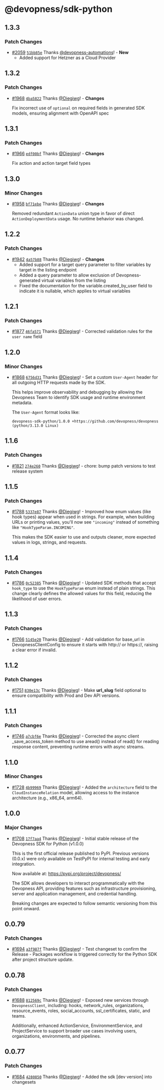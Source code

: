 # @devopness/sdk-python

## 1.3.3

### Patch Changes

- [#2059](https://github.com/devopness/devopness/pull/2059) [`51bb85e`](https://github.com/devopness/devopness/commit/51bb85e4cf370a3c0000709d9628e6854d4877d3) Thanks [@devopness-automations](https://github.com/devopness-automations)! - **New**
  - Added support for Hetzner as a Cloud Provider

## 1.3.2

### Patch Changes

- [#1968](https://github.com/devopness/devopness/pull/1968) [`4ba5822`](https://github.com/devopness/devopness/commit/4ba582241185786eae2525fe3571240a72911deb) Thanks [@Diegiwg](https://github.com/Diegiwg)! - **Changes**

  Fix incorrect use of `optional` on required fields in generated SDK models, ensuring alignment with OpenAPI spec

## 1.3.1

### Patch Changes

- [#1966](https://github.com/devopness/devopness/pull/1966) [`edf00bf`](https://github.com/devopness/devopness/commit/edf00bfc4ad3f3a3c8f5ecefc733262dc57cc90c) Thanks [@Diegiwg](https://github.com/Diegiwg)! - **Changes**

  Fix action and action target field types

## 1.3.0

### Minor Changes

- [#1958](https://github.com/devopness/devopness/pull/1958) [`bf71ebe`](https://github.com/devopness/devopness/commit/bf71ebe6185b6319a0b8467cec05dda4945b350f) Thanks [@Diegiwg](https://github.com/Diegiwg)! - **Changes**

  Removed redundant `ActionData` union type in favor of direct `ActionDeploymentData` usage. No runtime behavior was changed.

## 1.2.2

### Patch Changes

- [#1942](https://github.com/devopness/devopness/pull/1942) [`4a57b88`](https://github.com/devopness/devopness/commit/4a57b88cd497c02f8f202bc130a834257d04f789) Thanks [@Diegiwg](https://github.com/Diegiwg)! - **Changes**
  - Added support for a target query parameter to filter variables by target in the listing endpoint
  - Added a query parameter to allow exclusion of Devopness-generated virtual variables from the listing
  - Fixed the documentation for the variable.created_by_user field to indicate it is nullable, which applies to virtual variables

## 1.2.1

### Patch Changes

- [#1877](https://github.com/devopness/devopness/pull/1877) [`46fa571`](https://github.com/devopness/devopness/commit/46fa571a0434bb8a3fd648195149f918ad2bd7e4) Thanks [@Diegiwg](https://github.com/Diegiwg)! - Corrected validation rules for the `user name` field

## 1.2.0

### Minor Changes

- [#1868](https://github.com/devopness/devopness/pull/1868) [`6756d31`](https://github.com/devopness/devopness/commit/6756d3157aeabc72fdefca773a63c4d186906ea8) Thanks [@Diegiwg](https://github.com/Diegiwg)! - Set a custom `User-Agent` header for all outgoing HTTP requests made by the SDK.

  This helps improve observability and debugging by allowing the Devopness Team to identify SDK usage and runtime environment metadata.

  The `User-Agent` format looks like:

  ```
  devopness-sdk-python/1.0.0 +https://github.com/devopness/devopness (python/3.13.0 Linux)
  ```

## 1.1.6

### Patch Changes

- [#1821](https://github.com/devopness/devopness/pull/1821) [`274e260`](https://github.com/devopness/devopness/commit/274e26006d53eba37b37753af0fa9e3386f2a639) Thanks [@Diegiwg](https://github.com/Diegiwg)! - chore: bump patch versions to test release system

## 1.1.5

### Patch Changes

- [#1788](https://github.com/devopness/devopness/pull/1788) [`5337e87`](https://github.com/devopness/devopness/commit/5337e87e0985ef98925f2b556bd0ed119cbd384b) Thanks [@Diegiwg](https://github.com/Diegiwg)! - Improved how enum values (like hook types) appear when used in strings.
  For example, when building URLs or printing values, you'll now see `"incoming"` instead of something like `"HookTypeParam.INCOMING"`.

  This makes the SDK easier to use and outputs cleaner, more expected values in logs, strings, and requests.

## 1.1.4

### Patch Changes

- [#1786](https://github.com/devopness/devopness/pull/1786) [`0c52385`](https://github.com/devopness/devopness/commit/0c52385346df92b1c6cffc9452f5944057bb96e4) Thanks [@Diegiwg](https://github.com/Diegiwg)! - Updated SDK methods that accept `hook_type` to use the `HookTypeParam` enum instead of plain strings.
  This change clearly defines the allowed values for this field, reducing the likelihood of user errors.

## 1.1.3

### Patch Changes

- [#1766](https://github.com/devopness/devopness/pull/1766) [`5145e20`](https://github.com/devopness/devopness/commit/5145e20fff6150087b081eb65118187c2cb19852) Thanks [@Diegiwg](https://github.com/Diegiwg)! - Add validation for base_url in DevopnessClientConfig to ensure it starts with http:// or https://, raising a clear error if invalid.

## 1.1.2

### Patch Changes

- [#1751](https://github.com/devopness/devopness/pull/1751) [`830e13c`](https://github.com/devopness/devopness/commit/830e13cca7f4d4f4f93f8973551639aeb62e772c) Thanks [@Diegiwg](https://github.com/Diegiwg)! - Make **url_slug** field optional to ensure compatibility with Prod and Dev API versions.

## 1.1.1

### Patch Changes

- [#1746](https://github.com/devopness/devopness/pull/1746) [`a7cbf6e`](https://github.com/devopness/devopness/commit/a7cbf6ef49ec80adf9dbe792ff5b21cb5afe917b) Thanks [@Diegiwg](https://github.com/Diegiwg)! - Corrected the async client \_save_access_token method to use aread() instead of read() for reading response content, preventing runtime errors with async streams.

## 1.1.0

### Minor Changes

- [#1728](https://github.com/devopness/devopness/pull/1728) [`4b99969`](https://github.com/devopness/devopness/commit/4b999691964e897b3046d641db4a3ed86b656711) Thanks [@Diegiwg](https://github.com/Diegiwg)! - Added the `architecture` field to the `CloudInstanceRelation` model, allowing access to the instance architecture (e.g., x86_64, arm64).

## 1.0.0

### Major Changes

- [#1708](https://github.com/devopness/devopness/pull/1708) [`17f7aa4`](https://github.com/devopness/devopness/commit/17f7aa482324d02e1cf49e05e983aefc47f9cfef) Thanks [@Diegiwg](https://github.com/Diegiwg)! - Initial stable release of the Devopness SDK for Python (v1.0.0)

  This is the first official release published to PyPI.
  Previous versions (0.0.x) were only available on TestPyPI
  for internal testing and early integration.

  Now available at: https://pypi.org/project/devopness/

  The SDK allows developers to interact programmatically with the
  Devopness API, providing features such as infrastructure provisioning,
  server and application management, and credential handling.

  Breaking changes are expected to follow semantic versioning from this point onward.

## 0.0.79

### Patch Changes

- [#1694](https://github.com/devopness/devopness/pull/1694) [`a3f987f`](https://github.com/devopness/devopness/commit/a3f987f7f347d0113d60b63b0e0bde222f9e24ca) Thanks [@Diegiwg](https://github.com/Diegiwg)! - Test changeset to confirm the Release - Packages workflow is triggered correctly for the Python SDK after project structure update.

## 0.0.78

### Patch Changes

- [#1688](https://github.com/devopness/devopness/pull/1688) [`812569c`](https://github.com/devopness/devopness/commit/812569cec88c9f19d46c82e18b6c624a6aa81b61) Thanks [@Diegiwg](https://github.com/Diegiwg)! - Exposed new services through `DevopnessClient`, including: hooks, network_rules, organizations, resource_events, roles, social_accounts, ssl_certificates, static, and teams.

  Additionally, enhanced ActionService, EnvironmentService, and ProjectService to support broader use cases involving users, organizations, environments, and pipelines.

## 0.0.77

### Patch Changes

- [#1684](https://github.com/devopness/devopness/pull/1684) [`4280850`](https://github.com/devopness/devopness/commit/4280850374069b0c4f799efcac493a18bf6bdacd) Thanks [@Diegiwg](https://github.com/Diegiwg)! - Added the sdk [dev version] into changesets

